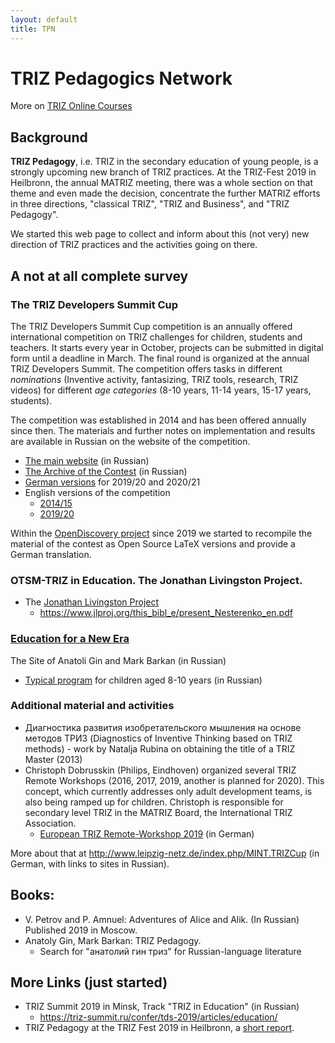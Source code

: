 ```yaml
---
layout: default
title: TPN
---
```


# TRIZ Pedagogics Network

More on [TRIZ Online Courses](TOC "wikilink")  

## Background

**TRIZ Pedagogy**, i.e. TRIZ in the secondary education of young people, is a
strongly upcoming new branch of TRIZ practices.  At the TRIZ-Fest 2019 in
Heilbronn, the annual MATRIZ meeting, there was a whole section on that theme
and even made the decision, concentrate the further MATRIZ efforts in three
directions, "classical TRIZ", "TRIZ and Business", and "TRIZ Pedagogy".

We started this web page to collect and inform about this (not very) new
direction of TRIZ practices and the activities going on there.

## A not at all complete survey

### The TRIZ Developers Summit Cup

The TRIZ Developers Summit Cup competition is an annually offered
international competition on TRIZ challenges for children, students and
teachers. It starts every year in October, projects can be submitted in
digital form until a deadline in March. The final round is organized at the
annual TRIZ Developers Summit.  The competition offers tasks in different
_nominations_ (Inventive activity, fantasizing, TRIZ tools, research, TRIZ
videos) for different _age categories_ (8-10 years, 11-14 years, 15-17 years,
students).  

The competition was established in 2014 and has been offered annually since
then. The materials and further notes on implementation and results are
available in Russian on the website of the competition.
* [The main website](https://triz-summit.ru/contest/) (in Russian)
* [The Archive of the Contest](https://triz-summit.ru/contest/2015/) (in
  Russian)
* [German versions](http://www.leipzig-netz.de/index.php/MINT.Internationales)
  for 2019/20 and 2020/21
* English versions of the competition
  * [2014/15](https://triz-summit.ru/en/300139/300199/)
  * [2019/20](https://triz-summit.ru/en/300139/contest-2019-2020/)

Within the
[OpenDiscovery project](https://github.com/wumm-project/OpenDiscovery)
since 2019 we started to recompile the material of the contest as Open Source
LaTeX versions and provide a German translation.

### OTSM-TRIZ in Education. The Jonathan Livingston Project.

* The [Jonathan Livingston Project](https://www.jlproj.org)
  * <https://www.jlproj.org/this_bibl_e/present_Nesterenko_en.pdf>

### [Education for a New Era](https://trizway.com/)

The Site of Anatoli Gin and Mark Barkan (in Russian)
* [Typical program](https://trizway.com/art/primary/triz-pedagogika-krea-zanyatiya-dlya-razvitiya-myshleniya.html)
    for children aged 8-10 years (in Russian)
    
### Additional material and activities

* Диагностика развития изобретательского мышления на основе методов ТРИЗ
  (Diagnostics of Inventive Thinking based on TRIZ methods) - work by Natalja
  Rubina on obtaining the title of a TRIZ Master (2013)
* Christoph Dobrusskin (Philips, Eindhoven) organized several TRIZ Remote
  Workshops (2016, 2017, 2019, another is planned for 2020). This concept,
  which currently addresses only adult development teams, is also being ramped
  up for children. Christoph is responsible for secondary level TRIZ in the
  MATRIZ Board, the International TRIZ Association.
  * [European TRIZ Remote-Workshop 2019](https://triz-akademie.de/triz-veranstaltungen/europaeischer-triz-remote-workshop-2019/)
    (in German)

More about that at http://www.leipzig-netz.de/index.php/MINT.TRIZCup (in
German, with links to sites in Russian).

## Books:

* V. Petrov and P. Amnuel: Adventures of Alice and Alik. (In Russian)
  Published 2019 in Moscow. 
* Anatoly Gin, Mark Barkan: TRIZ Pedagogy. 
  * Search for "анатолий гин триз" for Russian-language literature

## More Links (just started)

* TRIZ Summit 2019 in Minsk, Track "TRIZ in Education" (in Russian)
  * <https://triz-summit.ru/confer/tds-2019/articles/education/>
* TRIZ Pedagogy at the TRIZ Fest 2019 in Heilbronn, a [short report](https://matriz.org/wp-content/uploads/2019/07/Session-on-TRIZ-Pedagogy-at-TRIZfest-2019.docx).
